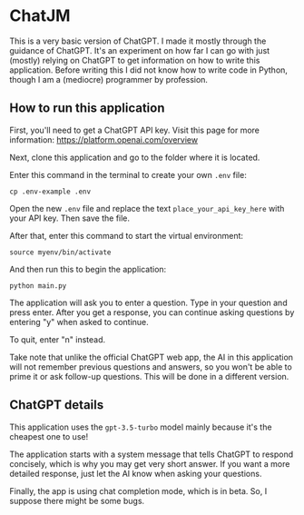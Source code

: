 # ChatJM

This is a very basic version of ChatGPT. I made it mostly through the guidance of ChatGPT. It's an experiment on how far I can go with just (mostly) relying on ChatGPT to get information on how to write this application. Before writing this I did not know how to write code in Python, though I am a (mediocre) programmer by profession.

## How to run this application

First, you'll need to get a ChatGPT API key. Visit this page for more information: https://platform.openai.com/overview

Next, clone this application and go to the folder where it is located.

Enter this command in the terminal to create your own `.env` file:

`cp .env-example .env`

Open the new `.env` file and replace the text `place_your_api_key_here` with your API key. Then save the file.

After that, enter this command to start the virtual environment:

`source myenv/bin/activate`

And then run this to begin the application:

`python main.py`

The application will ask you to enter a question. Type in your question and press enter. After you get a response, you can continue asking questions by entering "y" when asked to continue.

To quit, enter "n" instead.

Take note that unlike the official ChatGPT web app, the AI in this application will not remember previous questions and answers, so you won't be able to prime it or ask follow-up questions. This will be done in a different version.

## ChatGPT details

This application uses the `gpt-3.5-turbo` model mainly because it's the cheapest one to use!

The application starts with a system message that tells ChatGPT to respond concisely, which is why you may get very short answer. If you want a more detailed response, just let the AI know when asking your questions.

Finally, the app is using chat completion mode, which is in beta. So, I suppose there might be some bugs.
